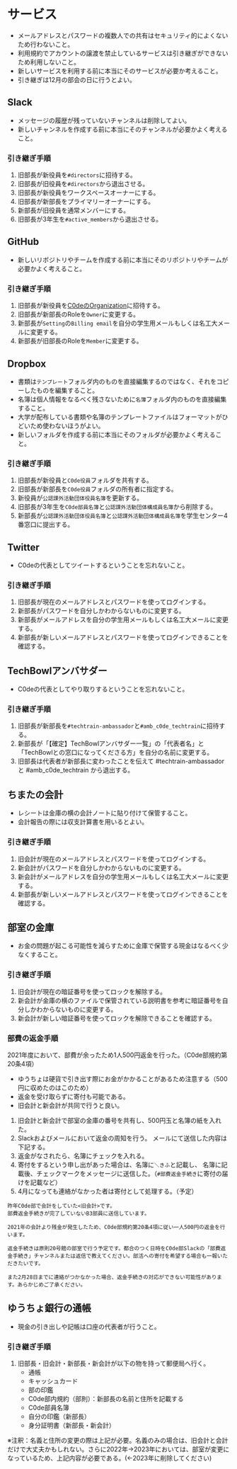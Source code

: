 # サービス
- メールアドレスとパスワードの複数人での共有はセキュリティ的によくないため行わないこと。
- 利用規約でアカウントの譲渡を禁止しているサービスは引き継ぎができないため利用しないこと。
- 新しいサービスを利用する前に本当にそのサービスが必要か考えること。
- 引き継ぎは12月の部会の日に行うとよい。

## Slack
- メッセージの履歴が残っていないチャンネルは削除してよい。
- 新しいチャンネルを作成する前に本当にそのチャンネルが必要かよく考えること。
### 引き継ぎ手順
1. 旧部長が新役員を`#directors`に招待する。
1. 旧部長が旧役員を`#directors`から退出させる。
1. 旧部長が新役員をワークスペースオーナーにする。
1. 旧部長が新部長をプライマリーオーナーにする。
1. 新部長が旧役員を通常メンバーにする。
1. 旧部長が3年生を`#active_members`から退出させる。

## GitHub
- 新しいリポジトリやチームを作成する前に本当にそのリポジトリやチームが必要かよく考えること。
### 引き継ぎ手順
1. 旧部長が新役員を[C0deのOrganization](https://github.com/c0demattari)に招待する。
1. 旧部長が新部長のRoleを`Owner`に変更する。
1. 新部長が`Setting`の`Billing email`を自分の学生用メールもしくは名工大メールに変更する。
1. 新部長が旧部長のRoleを`Member`に変更する。

## Dropbox
- 書類は`テンプレート`フォルダ内のものを直接編集するのではなく、それをコピーしたものを編集すること。
- 名簿は個人情報をなるべく残さないために`名簿`フォルダ内のものを直接編集すること。
- 大学が配布している書類や名簿のテンプレートファイルはフォーマットがひどいため使わないほうがよい。
- 新しいフォルダを作成する前に本当にそのフォルダが必要かよく考えること。
### 引き継ぎ手順
1. 旧部長が新役員と`C0de役員`フォルダを共有する。
1. 旧部長が新部長を`C0de役員`フォルダの所有者に指定する。
1. 新役員が`公認課外活動団体役員名簿`を更新する。
1. 旧部長が3年生を`C0de部員名簿`と`公認課外活動団体構成員名簿`から削除する。
1. 新部長が`公認課外活動団体役員名簿`と`公認課外活動団体構成員名簿`を学生センター4番窓口に提出する。

## Twitter
- C0deの代表としてツイートするということを忘れないこと。
### 引き継ぎ手順
1. 旧部長が現在のメールアドレスとパスワードを使ってログインする。
1. 新部長がパスワードを自分しかわからないものに変更する。
1. 新部長がメールアドレスを自分の学生用メールもしくは名工大メールに変更する。
1. 新部長が新しいメールアドレスとパスワードを使ってログインできることを確認する。

## TechBowlアンバサダー
- C0deの代表としてやり取りするということを忘れないこと。
### 引き継ぎ手順
1. 旧部長が新部長を`#techtrain-ambassador`と`#amb_c0de_techtrain`に招待する。
1. 新部長が「【確定】TechBowlアンバサダー一覧」の「代表者名」と「TechBowlとの窓口になってくださる方」を自分の名前に変更する。
1. 旧部長は代表者が新部長に変わったことを伝えて #techtrain-ambassador と #amb_c0de_techtrain から退出する。

## ちまたの会計
- レシートは金庫の横の会計ノートに貼り付けて保管すること。
- 会計報告の際には収支計算書を用いるとよい。
### 引き継ぎ手順
1. 旧会計が現在のメールアドレスとパスワードを使ってログインする。
1. 新会計がパスワードを自分しかわからないものに変更する。
1. 新会計がメールアドレスを自分の学生用メールもしくは名工大メールに変更する。
1. 新部長が新しいメールアドレスとパスワードを使ってログインできることを確認する。

## 部室の金庫
- お金の問題が起こる可能性を減らすために金庫で保管する現金はなるべく少なくすること。
### 引き継ぎ手順
1. 旧会計が現在の暗証番号を使ってロックを解除する。
1. 新会計が金庫の横のファイルで保管されている説明書を参考に暗証番号を自分しかわからないものに変更する。
1. 新会計が新しい暗証番号を使ってロックを解除できることを確認する。

### 部費の返金手順

2021年度において、部費が余ったため1人500円返金を行った。（C0de部規約第20条4項）

- ゆうちょは硬貨で引き出す際にお金がかかることがあるため注意する（500円に収めたのはこのため）
- 返金を受け取らずに寄付も可能である。
- 旧会計と新会計が共同で行うと良い。

1. 旧会計と新会計で部室の金庫の番号を共有し、500円玉と名簿の紙を入れた。
2. Slackおよびメールにおいて返金の周知を行う。
   メールにて送信した内容は下記する。
3. 返金がなされたら、名簿にチェックを入れる。
4. 寄付をするという申し出があった場合は、名簿に`＼きふ`と記載し、
   名簿に記載後、チェックマークをメッセージに送信した。（`#部費返金手続き`に寄付の届けを記載など）
5. 4月になっても連絡がなかった者は寄付として処理する。（予定）

```
昨年C0de部で会計をしていた<旧会計>です。
部費返金手続きが完了していないB3部員に送信しています。

2021年の会計より残金が発生したため、C0de部規約第20条4項に従い一人500円の返金を行います。

返金手続きは原則20号館の部室で行う予定です。都合のつく日時をC0de部Slackの「部費返金手続き」チャンネルまたは返信で教えてください。部活への寄付を希望する場合も一報いただきたいです。

また2月28日までに連絡がつかなかった場合、返金手続きの対応ができない可能性があります。あらかじめご了承ください。
```

## ゆうちょ銀行の通帳

- 現金の引き出しや記帳は口座の代表者が行うこと。
### 引き継ぎ手順
1. 旧部長・旧会計・新部長・新会計が以下の物を持って郵便局へ行く。
    - 通帳
    - キャッシュカード
    - 部の印鑑
    - C0de部内規約（部則）：新部長の名前と住所を記載する
    - C0de部員名簿
    - 自分の印鑑（新部長）
    - 身分証明書（新部長・新会計）

​	※注釈：名義と住所の変更の際は上記が必要。名義のみの場合は、旧会計と会計だけで大丈夫かもしれない。さらに2022年→2023年においては、部室が変更になっているため、上記内容が必要である。(←2023年に削除してください)
